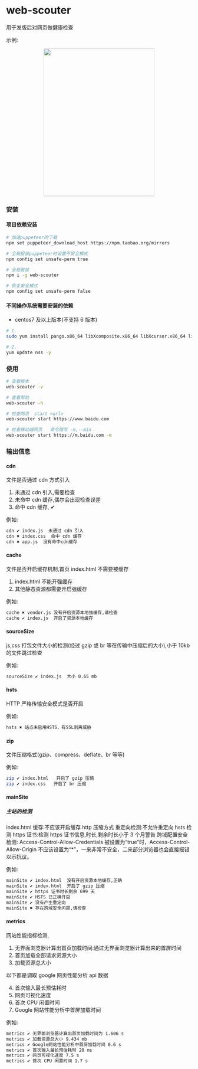 # web-scouter

用于发版后对网页做健康检查

示例:

<div style="text-align:center" >
  <img width="300" height="400" src="https://xjq-blog.oss-cn-shenzhen.aliyuncs.com/blog/073865B7-38BE-46E2-8863-28C3C8447212.png">
</div>

### 安装

#### 项目依赖安装

```bash
# 加速puppeteer的下载
npm set puppeteer_download_host https://npm.taobao.org/mirrors

# 全局安装puppeteer时设置不安全模式
npm config set unsafe-perm true

# 全局安装
npm i -g web-scouter

# 恢复安全模式
npm config set unsafe-perm false
```

#### 不同操作系统需要安装的依赖

- centos7 及以上版本(不支持 6 版本)

```bash
# 1.
sudo yum install pango.x86_64 libXcomposite.x86_64 libXcursor.x86_64 libXdamage.x86_64 libXext.x86_64 libXi.x86_64 libXtst.x86_64 cups-libs.x86_64 libXScrnSaver.x86_64 libXrandr.x86_64 GConf2.x86_64 alsa-lib.x86_64 atk.x86_64 gtk3.x86_64 ipa-gothic-fonts xorg-x11-fonts-100dpi xorg-x11-fonts-75dpi xorg-x11-utils xorg-x11-fonts-cyrillic xorg-x11-fonts-Type1 xorg-x11-fonts-misc

# 2.
yum update nss -y
```

### 使用

```bash
# 查看版本
web-scouter -v

# 查看帮助
web-scouter -h

# 检查网页  start <url>
web-scouter start https://www.baidu.com

# 检查移动端网页   命令缩写 -m,--min
web-scouter start https://m.baidu.com -m
```

### 输出信息

#### cdn

文件是否通过 cdn 方式引入

1. 未通过 cdn 引入,需要检查
2. 未命中 cdn 缓存,偶尔会出现检查误差
3. 命中 cdn 缓存, ✔

例如:

```bash
cdn ✔ index.js  未通过 cdn 引入
cdn ✖ index.css  命中 cdn 缓存
cdn ✖ app.js  没有命中cdn缓存
```

#### cache

文件是否开启缓存机制,首页 index.html 不需要被缓存

1. index.html 不能开强缓存
2. 其他静态资源都需要开启强缓存

例如:

```bash
cache ✖ vendor.js 没有开启资源本地强缓存,请检查
cache ✔ index.js  开启了资源本地缓存
```

#### sourceSize

js,css 打包文件大小的检测(经过 gzip 或 br 等在传输中压缩后的大小),小于 10kb 的文件跳过检查

例如:

```bash
sourceSize ✔ index.js  大小 0.65 mb
```

#### hsts

HTTP 严格传输安全模式是否开启

例如:

```bash
hsts ✖ 站点未启用HSTS，有SSL剥离威胁
```

#### zip

文件压缩格式(gzip、compress、deflate、br 等等)

例如:

```bash
zip ✔ index.html   开启了 gzip 压缩
zip ✔ index.css   开启了 br 压缩
```

#### mainSite

##### 主站的检测

index.html 缓存:不应该开启缓存
http 压缩方式
重定向检测:不允许重定向
hsts 检测
https 证书:检测 https 证书信息,时长,剩余时长小于 3 个月警告
跨域配置安全检测: Access-Control-Allow-Credentials 被设置为“true”时，Access-Control-Allow-Origin 不应该设置为“\*”，一来非常不安全，二来部分浏览器也会直接报错以示抗议。

例如:

```bash
mainSite ✔ index.html  没有开启资源本地缓存,正确
mainSite ✔ index.html  开启了 gzip 压缩
mainSite ✔ https 证书时长剩余 699 天
mainSite ✔ HSTS 已正确开启
mainSite ✔ 没有产生重定向
mainSite ✖ 存在跨域安全问题,请检查
```

#### metrics

网站性能指标检测,

1. 无界面浏览器计算出首页加载时间:通过无界面浏览器计算出来的首屏时间
2. 首页加载全部请求资源大小
3. 加载资源总大小

以下都是调取 google 网页性能分析 api 数据

4. 首次输入最长预估耗时
5. 网页可视化速度
6. 首次 CPU 闲置时间
7. Google 网站性能分析中首屏加载时间

例如:

```bash
metrics ✔ 无界面浏览器计算出首页加载时间为 1.606 s
metrics ✔ 加载资源总大小 9.434 mb
metrics ✔ Google网站性能分析中首屏加载时间 0.6 s
metrics ✔ 首次输入最长预估耗时 20 ms
metrics ✔ 网页可视化速度 7.5 s
metrics ✔ 首次 CPU 闲置时间 1.7 s
```

